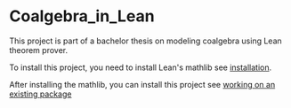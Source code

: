 # Coalgebra_in_Lean

This project is part of a bachelor thesis on modeling coalgebra using Lean theorem prover.
 
To install this project, you need to install Lean's mathlib see [installation](https://github.com/leanprover-community/mathlib).

After installing the mathlib, you can install this project see [working on an existing package](https://github.com/leanprover-community/mathlib/blob/master/docs/install/project.md)
